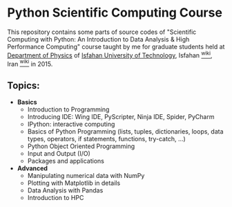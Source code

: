 Python Scientific Computing Course
=========

This repository contains some parts of source codes of "Scientific Computing with Python: An Introduction to Data Analysis & High Performance Computing" course taught by me for graduate students held at [Department of Physics](http://physics.iut.ac.ir/) of [Isfahan University of Technology](http://www.iut.ac.ir/en/), Isfahan <a href="http://en.wikipedia.org/wiki/Isfahan"><sup>wiki</sup></a>, Iran <a href="http://en.wikipedia.org/wiki/Iran"><sup>wiki</sup></a> in 2015.

## Topics:
- **Basics**
    - Introduction to Programming
    - Introducing IDE: Wing IDE, PyScripter, Ninja IDE, Spider, PyCharm
    - IPython: interactive computing
    - Basics of Python Programming (lists, tuples, dictionaries, loops, data types, operators, if statements, functions, try-catch, …)
    - Python Object Oriented Programming
    - Input and Output (I/O)
    - Packages and applications
- **Advanced**
    - Manipulating numerical data with NumPy
    - Plotting with Matplotlib in details
    - Data Analysis with Pandas
    - Introduction to HPC
